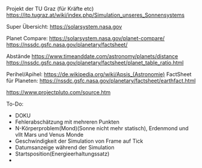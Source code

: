 Projekt der TU Graz (für Kräfte etc)
https://itp.tugraz.at/wiki/index.php/Simulation_unseres_Sonnensystems


Super Übersicht:
https://solarsystem.nasa.gov


Planet Compare:
https://solarsystem.nasa.gov/planet-compare/
https://nssdc.gsfc.nasa.gov/planetary/factsheet/



Abstände
https://www.timeanddate.com/astronomy/planets/distance
https://nssdc.gsfc.nasa.gov/planetary/factsheet/planet_table_ratio.html

Perihel/Apihel:
https://de.wikipedia.org/wiki/Apsis_(Astronomie)
FactSheet für Planeten:
https://nssdc.gsfc.nasa.gov/planetary/factsheet/earthfact.html



https://www.projectpluto.com/source.htm




To-Do:
- DOKU
- Fehlerabschätzung mit mehreren Punkten
- N-Körperproblem(Mond)(Sonne nicht mehr statisch), Erdenmond und vllt Mars und Venus Monde
- Geschwindigkeit der Simulation von Frame auf Tick
- Datumsanzeige während der Simulation
- Startsposition(Energieerhaltungssatz)
- 
